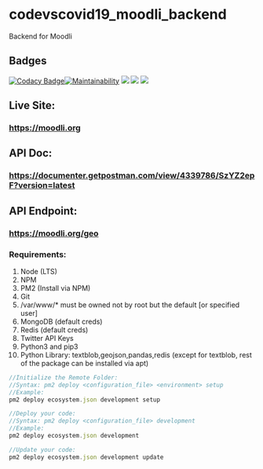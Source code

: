 # codevscovid19_moodli_backend

Backend for Moodli

## Badges

[![Codacy Badge](https://api.codacy.com/project/badge/Grade/53edb3df323247c8be6188e7198c1828)](https://www.codacy.com/gh/Moodli/codevscovid19_moodli_backend?utm_source=github.com&utm_medium=referral&utm_content=Moodli/codevscovid19_moodli_backend&utm_campaign=Badge_Grade)[![Maintainability](https://api.codeclimate.com/v1/badges/fcac951a350d7fbb5fb7/maintainability)](https://codeclimate.com/github/Moodli/codevscovid19_moodli_backend/maintainability)
[![](https://img.shields.io/github/issues/Moodli/codevscovid19_moodli_backend)]()
[![](https://img.shields.io/github/stars/Moodli/codevscovid19_moodli_backend)]()
[![](https://img.shields.io/github/license/Moodli/codevscovid19_moodli_backend)]()

## Live Site:

### https://moodli.org

## API Doc:

### https://documenter.getpostman.com/view/4339786/SzYZ2epF?version=latest

## API Endpoint:

### https://moodli.org/geo

### Requirements:

1. Node (LTS)
2. NPM
3. PM2 (Install via NPM)
4. Git
5. /var/www/\* must be owned not by root but the default [or specified user]
6. MongoDB (default creds)
7. Redis (default creds)
8. Twitter API Keys
9. Python3 and pip3
10. Python Library: textblob,geojson,pandas,redis (except for textblob, rest of the package can be installed via apt)

```javascript
//Initialize the Remote Folder:
//Syntax: pm2 deploy <configuration_file> <environment> setup
//Example:
pm2 deploy ecosystem.json development setup

//Deploy your code:
//Syntax: pm2 deploy <configuration_file> development
//Example:
pm2 deploy ecosystem.json development

//Update your code:
pm2 deploy ecosystem.json development update
```
